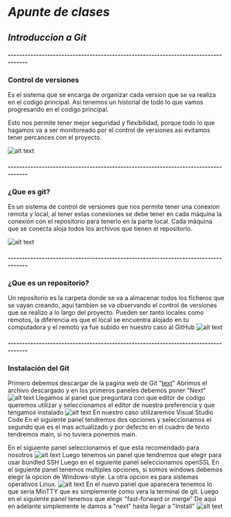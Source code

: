 # _*Apunte de clases*_

## *Introduccion a Git*
#### -----------------------------------------------------------------------------------
### Control de versiones
Es el sistema que se encarga de organizar cada version que se va realiza en el codigo principal.
Asi tenemos un historial de todo lo que vamos progresando en el codigo principal.

Esto nos permite tener mejor seguridad y flexibilidad, porque todo lo que hagamos va a ser monitoreado por el control de versiones asi evitamos tener percances con el proyecto.
  
![alt text](https://codideep.com/img/blogpost/imagenportada/201811200000001.png)

#### -----------------------------------------------------------------------------------
### ¿Que es git?
Es un sistema de control de versiones que nos permite tener una conexion remota y local, al tener estas conexiones se debe tener en cada máquina la conexión con el repositorio para tenerlo en la parte local.
Cada máquina que se conecta aloja todos los archivos que tienen el repositorio.
  
 ![alt text](https://upload.wikimedia.org/wikipedia/commons/thumb/e/e0/Git-logo.svg/800px-Git-logo.svg.png)

#### -----------------------------------------------------------------------------------
### ¿Que es un repositorio?
Un repositorio es la carpeta donde se va a almacenar todos los ficheros que se vayan creando, aqui tambien se va observando el control de versiones que se realizo a lo largo del proyecto.
Pueden ser tanto locales como remotos, la diferencia es que el local se encuentra alojado en tu computadora y el remoto ya fue subido en nuestro caso al GitHub
![alt text](https://blogs.iadb.org/conocimiento-abierto/wp-content/uploads/sites/10/2014/06/New-Picture.png)

#### -----------------------------------------------------------------------------------
### Instalación del Git

Primero debemos descargar de la pagina web de Git "[text](https://git-scm.com/downloads)" 
Abrimos el archivo descargado y en los primeros paneles debemos poner "Next"
![alt text](https://www.mclibre.org/consultar/informatica/img/git/git-instalacion-01.png)
Llegamos al panel que preguntara con que editor de codigo queremos utilizar y seleccionamos el editor de nuestra preferencia y que tengamos instalado 
![alt text](https://www.solvetic.com/uploads/monthly_11_2021/tutorials-9832-0-34695800-1635843407.png)
En nuestro caso utilizaremos Visual Studio Code
En el siguiente panel tendremos dos opciones y seleccionamos el segundo que es el mas actualizado y por defecto en el cuadro de texto tendremos main, si no tuviera ponemos main.

En el siguiente panel seleccionamos el que esta recomendado para nosotros 
![alt text](https://www.ionos.com/es-us/digitalguide/fileadmin/DigitalGuide/Screenshots_2022/screenshot-of-path-environment-options-during-git-bash-installation.jpg)
Luego tenemos un panel que tendremos que elegir para usar bundled SSH
Luego en el siguiente panel seleccionamos openSSL
En el siguiente panel tenemos multiples opciones, si somos windows debemos elegir la opcion de Windows-style. La otra opcion es para sistemas operativos Linux.
![alt text](https://kinsta.com/wp-content/uploads/2023/04/line-ending-conversions.png)
En el nuevo panel que aparecera tenemos lo que seria MinTTY que es simplemente como vera la terminal de git.
Luego en el siguiente panel tenemos que elegir "fast-forward or merge"
De aqui en adelante simplemente le damos a "next" hasta llegar a "Install"
![alt text](https://miro.medium.com/v2/resize:fit:990/1*XYMyRItzk_HQVSoeFXmLkw.png)